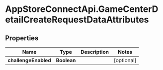 # AppStoreConnectApi.GameCenterDetailCreateRequestDataAttributes

## Properties

Name | Type | Description | Notes
------------ | ------------- | ------------- | -------------
**challengeEnabled** | **Boolean** |  | [optional] 


